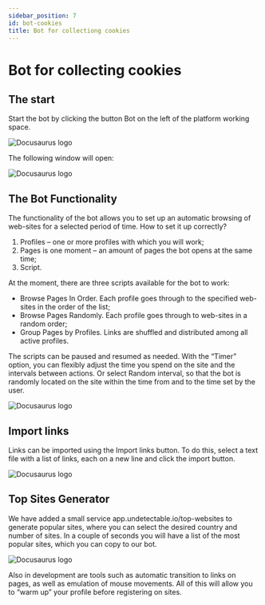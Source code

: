 ```yaml
---
sidebar_position: 7
id: bot-cookies
title: Bot for collectiong cookies
---
```


# Bot for collecting cookies

## The start

Start the bot by clicking the button Bot on the left of the platform working space.

![Docusaurus logo](/img/docusaurus.png)

The following window will open:

![Docusaurus logo](/img/docusaurus.png)

## The Bot Functionality

The functionality of the bot allows you to set up an automatic browsing of web-sites for a selected period of time. How to set it up correctly?

1. Profiles – one or more profiles with which you will work;
2. Pages is one moment – an amount of pages the bot opens at the same time;
3. Script.

At the moment, there are three scripts available for the bot to work:

- Browse Pages In Order. Each profile goes through to the specified web-sites in the order of the list;
- Browse Pages Randomly. Each profile goes through to web-sites in a random order;
- Group Pages by Profiles. Links are shuffled and distributed among all active profiles.

The scripts can be paused and resumed as needed. With the “Timer” option, you can flexibly adjust the time you spend on the site and the intervals between actions. Or select Random interval, so that the bot is randomly located on the site within the time from and to the time set by the user.

![Docusaurus logo](/img/docusaurus.png)

## Import links

Links can be imported using the Import links button. To do this, select a text file with a list of links, each on a new line and click the import button.

![Docusaurus logo](/img/docusaurus.png)

## Top Sites Generator

We have added a small service app.undetectable.io/top-websites to generate popular sites, where you can select the desired country and number of sites. In a couple of seconds you will have a list of the most popular sites, which you can copy to our bot.

![Docusaurus logo](/img/docusaurus.png)

Also in development are tools such as automatic transition to links on pages, as well as emulation of mouse movements. All of this will allow you to “warm up” your profile before registering on sites.